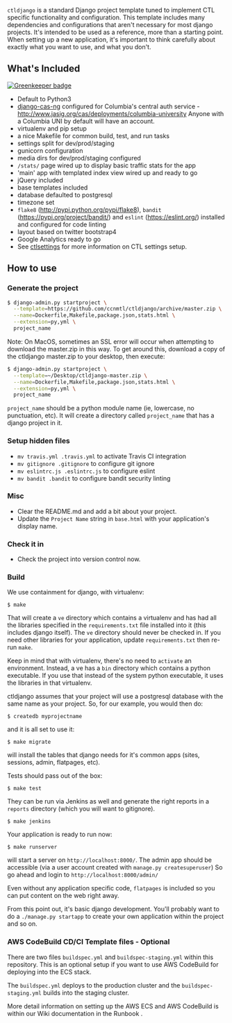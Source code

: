 `ctldjango` is a standard Django project template tuned to
implement CTL specific functionality and configuration. This
template includes many dependencies and configurations that aren't
necessary for most django projects. It's intended to be used as a
reference, more than a starting point. When setting up a new
application, it's important to think carefully about exactly what
you want to use, and what you don't.

## What's Included

[![Greenkeeper badge](https://badges.greenkeeper.io/ccnmtl/ctldjango.svg)](https://greenkeeper.io/)

* Default to Python3
* [django-cas-ng](https://github.com/django-cas-ng/django-cas-ng)
  configured for Columbia's central auth service -
  http://www.jasig.org/cas/deployments/columbia-university
  Anyone with a Columbia UNI by default will have an account.
* virtualenv and pip setup
* a nice Makefile for common build, test, and run tasks
* settings split for dev/prod/staging
* gunicorn configuration
* media dirs for dev/prod/staging configured
* `/stats/` page wired up to display basic traffic stats for the app
* 'main' app with templated index view wired up and ready to go
* jQuery included
* base templates included
* database defaulted to postgresql
* timezone set
* `flake8` (http://pypi.python.org/pypi/flake8), `bandit` (https://pypi.org/project/bandit/) and `eslint` (https://eslint.org/) installed and configured for code linting
* layout based on twitter bootstrap4
* Google Analytics ready to go
* See [ctlsettings](https://github.com/ccnmtl/ctlsettings) for more information on CTL settings setup.


## How to use


### Generate the project
```bash
$ django-admin.py startproject \
  --template=https://github.com/ccnmtl/ctldjango/archive/master.zip \
  --name=Dockerfile,Makefile,package.json,stats.html \
  --extension=py,yml \
  project_name
```
Note: On MacOS, sometimes an SSL error will occur when attempting to download the master.zip in this way. To get around this, download a copy of the ctldjango master.zip to your desktop, then execute:
```bash
$ django-admin.py startproject \
  --template=~/Desktop/ctldjango-master.zip \
  --name=Dockerfile,Makefile,package.json,stats.html \
  --extension=py,yml \
  project_name
```

`project_name` should be a python module name (ie, lowercase,
no punctuation, etc). It will create a directory called
`project_name` that has a django project in it.

### Setup hidden files
* `mv travis.yml .travis.yml` to activate Travis CI integration
* `mv gitignore .gitignore` to configure git ignore
* `mv eslintrc.js .eslintrc.js` to configure eslint
* `mv bandit .bandit` to configure bandit security linting

### Misc
* Clear the README.md and add a bit about your project.
* Update the `Project Name` string in `base.html` with your application's display name.

### Check it in
* Check the project into version control now.

### Build
We use containment for django, with virtualenv:

    $ make

That will create a `ve` directory which contains a virtualenv and has
had all the libraries specified in the `requirements.txt` file
installed into it (this includes django itself). The `ve` directory
should never be checked in. If you need
other libraries for your application, update `requirements.txt` then re-run `make`.

Keep in mind that with virtualenv, there's no need to `activate` an
environment. Instead, a ve has a `bin` directory which contains a
python executable. If you use that instead of the system python
executable, it uses the libraries in that virtualenv.

ctldjango assumes that your project will use a postgresql database
with the same name as your project. So, for our example, you would
then do:

    $ createdb myprojectname

and it is all set to use it:

    $ make migrate

will install the tables that django needs for it's common apps (sites,
sessions, admin, flatpages, etc).

Tests should pass out of the box:

    $ make test

They can be run via Jenkins as well and generate the right reports in
a `reports` directory (which you will want to gitignore).

    $ make jenkins

Your application is ready to run now:

    $ make runserver

will start a server on `http://localhost:8000/`. The admin app should
be accessible (via a user account created with
`manage.py createsuperuser`)
So go ahead and login to `http://localhost:8000/admin/`

Even without any application specific code, `flatpages` is included so
you can put content on the web right away.

From this point out, it's basic django development. You'll probably
want to do a `./manage.py startapp` to create your own application
within the project and so on.

### AWS CodeBuild CD/CI Template files - Optional
There are two files `buildspec.yml` and `buildspec-staging.yml` within this repository.  This is an optional setup if you want to use AWS CodeBuild for deploying into the ECS stack.

The `buildspec.yml` deploys to the production cluster and the `buildspec-staging.yml` builds into the staging cluster.

More detail information on setting up the AWS ECS and AWS CodeBuild is within our Wiki documentation in the Runbook .